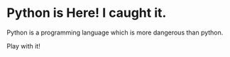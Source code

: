 # Python is Here! I caught it.

Python is a programming language which is more dangerous than python.

Play with it!
